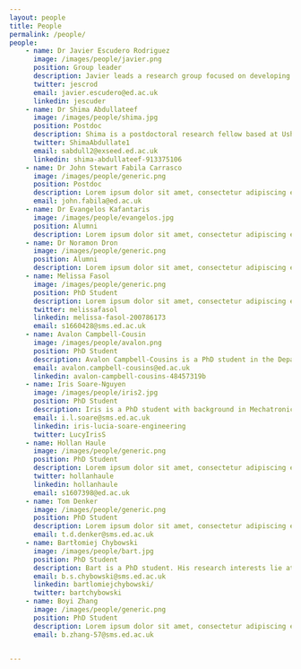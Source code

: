 ```yaml
---
layout: people
title: People
permalink: /people/
people:
    - name: Dr Javier Escudero Rodriguez 
      image: /images/people/javier.png
      position: Group leader
      description: Javier leads a research group focused on developing and applying signal processing algorithms to biomedical data.
      twitter: jescrod
      email: javier.escudero@ed.ac.uk
      linkedin: jescuder
    - name: Dr Shima Abdullateef
      image: /images/people/shima.jpg
      position: Postdoc
      description: Shima is a postdoctoral research fellow based at Usher institute. Her research is developing an automated seizure detection method with minimal EEG montage. 
      twitter: ShimaAbdullate1
      email: sabdull2@exseed.ed.ac.uk
      linkedin: shima-abdullateef-913375106
    - name: Dr John Stewart Fabila Carrasco
      image: /images/people/generic.png
      position: Postdoc
      description: Lorem ipsum dolor sit amet, consectetur adipiscing elit. Aenean at nisl sed leo aliquet varius non varius enim. Maecenas sed diam tortor. Vivamus molestie est et rhoncus laoreet. Phasellus finibus tincidunt magna, sed tincidunt ante feugiat nec. Aenean eu felis vel nisi convallis dictum. Donec ut tellus quis dui gravida ullamcorper.
      email: john.fabila@ed.ac.uk
    - name: Dr Evangelos Kafantaris
      image: /images/people/evangelos.jpg
      position: Alumni
      description: Lorem ipsum dolor sit amet, consectetur adipiscing elit. Aenean at nisl sed leo aliquet varius non varius enim. Maecenas sed diam tortor. Vivamus molestie est et rhoncus laoreet. Phasellus finibus tincidunt magna, sed tincidunt ante feugiat nec. Aenean eu felis vel nisi convallis dictum. Donec ut tellus quis dui gravida ullamcorper.
    - name: Dr Noramon Dron
      image: /images/people/generic.png
      position: Alumni
      description: Lorem ipsum dolor sit amet, consectetur adipiscing elit. Aenean at nisl sed leo aliquet varius non varius enim. Maecenas sed diam tortor. Vivamus molestie est et rhoncus laoreet. Phasellus finibus tincidunt magna, sed tincidunt ante feugiat nec. Aenean eu felis vel nisi convallis dictum. Donec ut tellus quis dui gravida ullamcorper.
    - name: Melissa Fasol
      image: /images/people/generic.png
      position: PhD Student
      description: Lorem ipsum dolor sit amet, consectetur adipiscing elit. Aenean at nisl sed leo aliquet varius non varius enim. Maecenas sed diam tortor. Vivamus molestie est et rhoncus laoreet. Phasellus finibus tincidunt magna, sed tincidunt ante feugiat nec. Aenean eu felis vel nisi convallis dictum. Donec ut tellus quis dui gravida ullamcorper.
      twitter: melissafasol
      linkedin: melissa-fasol-200786173
      email: s1660428@sms.ed.ac.uk
    - name: Avalon Campbell-Cousin
      image: /images/people/avalon.png
      position: PhD Student
      description: Avalon Campbell-Cousins is a PhD student in the Department of Engineering at the University of Edinburgh. His research focuses on how graph and network theory can be harnessed to analyze functional and structural MRI images, with the aim to develop graph measures sensitive to diseases such as Alzheimer’s.
      email: avalon.campbell-cousins@ed.ac.uk
      linkedin: avalon-campbell-cousins-48457319b
    - name: Iris Soare-Nguyen
      image: /images/people/iris2.jpg
      position: PhD Student
      description: Iris is a PhD student with background in Mechatronic Engineering and Control Theory. Her work consists in simulating network control using epileptic EEG dynamic connectivity with the purpose of steering connectivity away from the ictal state. 
      email: i.l.soare@sms.ed.ac.uk 
      linkedin: iris-lucia-soare-engineering
      twitter: LucyIrisS
    - name: Hollan Haule
      image: /images/people/generic.png
      position: PhD Student
      description: Lorem ipsum dolor sit amet, consectetur adipiscing elit. Aenean at nisl sed leo aliquet varius non varius enim. Maecenas sed diam tortor. Vivamus molestie est et rhoncus laoreet. Phasellus finibus tincidunt magna, sed tincidunt ante feugiat nec. Aenean eu felis vel nisi convallis dictum. Donec ut tellus quis dui gravida ullamcorper.
      twitter: hollanhaule
      linkedin: hollanhaule
      email: s1607398@ed.ac.uk
    - name: Tom Denker
      image: /images/people/generic.png
      position: PhD Student
      description: Lorem ipsum dolor sit amet, consectetur adipiscing elit. Aenean at nisl sed leo aliquet varius non varius enim. Maecenas sed diam tortor. Vivamus molestie est et rhoncus laoreet. Phasellus finibus tincidunt magna, sed tincidunt ante feugiat nec. Aenean eu felis vel nisi convallis dictum. Donec ut tellus quis dui gravida ullamcorper.
      email: t.d.denker@sms.ed.ac.uk
    - name: Bartłomiej Chybowski
      image: /images/people/bart.jpg
      position: PhD Student
      description: Bart is a PhD student. His research interests lie at the intersection of computational neuroscience, data science and programming. He is particularly interested in analysing electroencephalogram signals (EEG).
      email: b.s.chybowski@sms.ed.ac.uk 
      linkedin: bartlomiejchybowski/
      twitter: bartchybowski
    - name: Boyi Zhang
      image: /images/people/generic.png
      position: PhD Student
      description: Lorem ipsum dolor sit amet, consectetur adipiscing elit. Aenean at nisl sed leo aliquet varius non varius enim. Maecenas sed diam tortor. Vivamus molestie est et rhoncus laoreet. Phasellus finibus tincidunt magna, sed tincidunt ante feugiat nec. Aenean eu felis vel nisi convallis dictum. Donec ut tellus quis dui gravida ullamcorper.
      email: b.zhang-57@sms.ed.ac.uk


---
```

